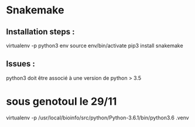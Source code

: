# Snakemake

## Installation steps :

virtualenv -p python3 env
source env/bin/activate
pip3 install snakemake

## Issues :

python3 doit être associé à une version de python > 3.5
# sous genotoul le 29/11
virtualenv -p /usr/local/bioinfo/src/python/Python-3.6.1/bin/python3.6 .venv

